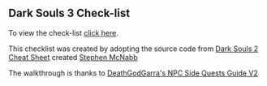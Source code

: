 ## Dark Souls 3 Check-list

To view the check-list [click here](http://zkjellberg.github.io/dark-souls-3-cheat-sheet/).

This checklist was created by adopting the source code from [Dark Souls 2 Cheat Sheet](https://github.com/smcnabb/dark-souls-2-cheat-sheet/tree/gh-pages) created [Stephen McNabb](https://github.com/smcnabb)

The walkthrough is thanks to [DeathGodGarra's NPC Side Quests Guide V2](http://www.gamefaqs.com/boards/168566-dark-souls-iii/73599466)
